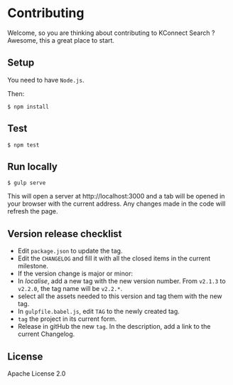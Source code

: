 Contributing
============

Welcome, so you are thinking about contributing to KConnect Search ? Awesome, this a great place to start.

Setup
-----

You need to have `Node.js`.

Then:

```
$ npm install
```

Test
----

```
$ npm test
```

Run locally
-----------

```
$ gulp serve
```

This will open a server at http://localhost:3000 and a tab will be opened in your browser with the current address.
Any changes made in the code will refresh the page.

Version release checklist
-------------------------

* Edit `package.json` to update the tag.
* Edit the `CHANGELOG` and fill it with all the closed items in the current milestone.
* If the version change is major or minor:
 * In _localise_, add a new tag with the new version number. From `v2.1.3` to `v2.2.0`, the tag name will be `v2.2.*`.
 * select all the assets needed to this version and tag them with the new tag.
 * In `gulpfile.babel.js`, edit `TAG` to the newly created tag.
* `tag` the project in its current form.
* Release in gitHub the new `tag`. In the description, add a link to the current Changelog.

License
-------

Apache License 2.0
